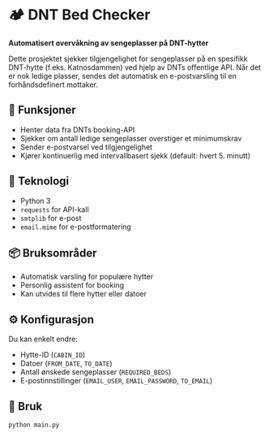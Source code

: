 
# 🏕️ DNT Bed Checker

**Automatisert overvåkning av sengeplasser på DNT-hytter**

Dette prosjektet sjekker tilgjengelighet for sengeplasser på en spesifikk DNT-hytte (f.eks. Katnosdammen) ved hjelp av DNTs offentlige API. Når det er nok ledige plasser, sendes det automatisk en e-postvarsling til en forhåndsdefinert mottaker.

## 🚀 Funksjoner
- Henter data fra DNTs booking-API
- Sjekker om antall ledige sengeplasser overstiger et minimumskrav
- Sender e-postvarsel ved tilgjengelighet
- Kjører kontinuerlig med intervallbasert sjekk (default: hvert 5. minutt)

## 🔧 Teknologi
- Python 3
- `requests` for API-kall
- `smtplib` for e-post
- `email.mime` for e-postformatering

## 📦 Bruksområder
- Automatisk varsling for populære hytter
- Personlig assistent for booking
- Kan utvides til flere hytter eller datoer

## ⚙️ Konfigurasjon
Du kan enkelt endre:
- Hytte-ID (`CABIN_ID`)
- Datoer (`FROM_DATE`, `TO_DATE`)
- Antall ønskede sengeplasser (`REQUIRED_BEDS`)
- E-postinnstillinger (`EMAIL_USER`, `EMAIL_PASSWORD`, `TO_EMAIL`)

## 📄 Bruk
```bash
python main.py
